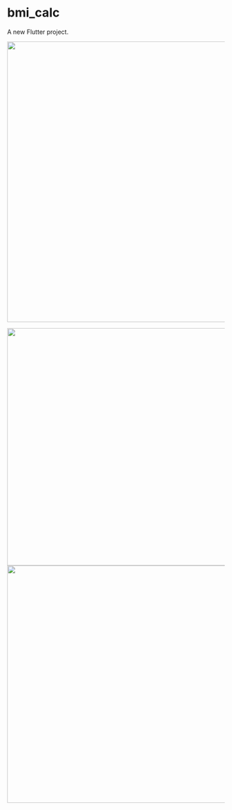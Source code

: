 # bmi_calc

A new Flutter project.


<img src="
https://user-images.githubusercontent.com/111557931/201465130-79395a77-760a-4150-9b8f-b3c7c0b6b98c.mp4
" style=" height:650px; " data-target="animated-image.originalImage">

<img src="https://user-images.githubusercontent.com/111557931/201465137-44575679-f6f6-43a9-8a1b-3ab6a372af55.jpg" style=" height:550px; " data-target="animated-image.originalImage"><img src="https://user-images.githubusercontent.com/111557931/201465141-9546a550-a433-479a-90eb-0fa63929ab73.jpg" style=" height:550px; " data-target="animated-image.originalImage">



